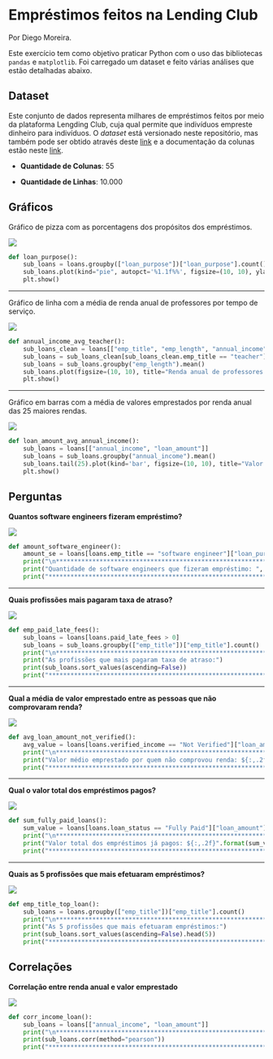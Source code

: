 # Empréstimos feitos na Lending Club

Por Diego Moreira.

Este exercício tem como objetivo praticar Python com o uso das bibliotecas `pandas` e `matplotlib`.  Foi carregado um dataset e feito várias análises que estão detalhadas abaixo. 

## Dataset

Este conjunto de dados representa milhares de empréstimos feitos por meio da plataforma Lengding Club, cuja qual permite que indivíduos empreste dinheiro para indivíduos. O *dataset* está versionado neste repositório, mas também pode ser obtido através deste [link](https://vincentarelbundock.github.io/Rdatasets/csv/openintro/loans_full_schema.csv) e a documentação da colunas estão neste [link](https://vincentarelbundock.github.io/Rdatasets/doc/openintro/loans_full_schema.html).

- **Quantidade de Colunas**: 55

- **Quantidade de Linhas**: 10.000

## Gráficos

Gráfico de pizza com as porcentagens dos propósitos dos empréstimos.

![](https://lh3.googleusercontent.com/drive-viewer/AJc5JmRqPbcdHhnYZDG0TO0SqYN2E75P_XsU3IZw2R_lOOdGx70tRx4DIzv4MCK9BDWthB2YyjPvXvs=w1920-h924)

```python
def loan_purpose():
    sub_loans = loans.groupby(["loan_purpose"])["loan_purpose"].count()
    sub_loans.plot(kind="pie", autopct='%1.1f%%', figsize=(10, 10), ylabel='', title="Percentual dos motivos para empréstimo")
    plt.show()
```

---

Gráfico de linha com a média de renda anual de professores por tempo de serviço.

![](https://lh3.googleusercontent.com/drive-viewer/AJc5JmSLfax8_2HQxzH0e5PT7iXIMtfNZKTI2W4MgCvUzrxQj72JtAZTdNUySi_pu7ea8EG2KoICMRM=w1920-h924)

```python
def annual_income_avg_teacher():
    sub_loans_clean = loans[["emp_title", "emp_length", "annual_income"]].dropna()
    sub_loans = sub_loans_clean[sub_loans_clean.emp_title == "teacher"][["emp_length", "annual_income"]]
    sub_loans = sub_loans.groupby("emp_length").mean()
    sub_loans.plot(figsize=(10, 10), title="Renda anual de professores por tempo de serviço")
    plt.show()
```

---

Gráfico em barras com a média de valores emprestados por renda anual das 25 maiores rendas.

![](https://lh3.googleusercontent.com/drive-viewer/AJc5JmQcXYDnL3KHIepjQuzvXtkBF-OEgoOEMBU1fcaGYLIUGo9RX5Becd0D3mnMUjSl2PCkTa2Huk4=w1920-h924)

```python
def loan_amount_avg_annual_income():
    sub_loans = loans[["annual_income", "loan_amount"]]
    sub_loans = sub_loans.groupby("annual_income").mean()
    sub_loans.tail(25).plot(kind='bar', figsize=(10, 10), title="Valor médio emprestado por renda anual")
    plt.show()
```

## Perguntas

**Quantos software engineers fizeram empréstimo?**

![](https://lh3.googleusercontent.com/drive-viewer/AJc5JmR21Nz3rQjBYT7u6K2WCJeR7i2UfX_ikMJIu7LBzIKmonu351OamTfPXZU7ZnKQeyMoM7ddPY4=w1920-h924)

```python
def amount_software_engineer():
    amount_se = loans[loans.emp_title == "software engineer"]["loan_purpose"].count()
    print("\n*************************************************************")
    print("Quantidade de software engineers que fizeram empréstimo: ", amount_se)
    print("*************************************************************")
```

---

**Quais profissões mais pagaram taxa de atraso?**

![](https://lh3.googleusercontent.com/drive-viewer/AJc5JmRnljPyJSvqjVZIx3vgS49zLxn5mPIL0CoQPoDkPWlNue7z4Fh7XnxJHteFkX_qSr9gsQ4rlEs=w1920-h924)

```python
def emp_paid_late_fees():
    sub_loans = loans[loans.paid_late_fees > 0]
    sub_loans = sub_loans.groupby(["emp_title"])["emp_title"].count()
    print("\n*************************************************************")
    print("As profissões que mais pagaram taxa de atraso:")
    print(sub_loans.sort_values(ascending=False))
    print("*************************************************************")
```

---

**Qual a média de valor emprestado entre as pessoas que não comprovaram renda?**

![](https://lh3.googleusercontent.com/drive-viewer/AJc5JmRd1X1-X7GFsMFtbJnKnxNKCRnDPzeXbv9zqjrqDjbwW9rC837aqpxL34ZXGhE_nUlobrgUOkY=w1920-h924)

```python
def avg_loan_amount_not_verified():
    avg_value = loans[loans.verified_income == "Not Verified"]["loan_amount"].mean()
    print("\n*************************************************************")
    print("Valor médio emprestado por quem não comprovou renda: ${:,.2f}".format(avg_value))
    print("*************************************************************")
```

---

**Qual o valor total dos empréstimos pagos?**

![](https://lh3.googleusercontent.com/drive-viewer/AJc5JmRx6U_bO6wV0Yw2W6P3JUctUQ-NwnC-gPd7rfWjf6P9pDArg6Pz8k-W1Rc_vZ-GGE-nAL4GonY=w1920-h924)

```python
def sum_fully_paid_loans():
    sum_value = loans[loans.loan_status == "Fully Paid"]["loan_amount"].sum()
    print("\n*************************************************************")
    print("Valor total dos empréstimos já pagos: ${:,.2f}".format(sum_value))
    print("*************************************************************")
```

----

**Quais as 5 profissões que mais efetuaram empréstimos?**

![](https://lh3.googleusercontent.com/drive-viewer/AJc5JmR0B-eVbhuCh6ZhmihXhMdfilStt5sDbCEQgDDfO91_veSa3OA7N1kIZ3HNMfXCBpF_scJWqUY=w1920-h924)

```python
def emp_title_top_loan():
    sub_loans = loans.groupby(["emp_title"])["emp_title"].count()
    print("\n*************************************************************")
    print("As 5 profissões que mais efetuaram empréstimos:")
    print(sub_loans.sort_values(ascending=False).head(5))
    print("*************************************************************")
```

## Correlações

**Correlação entre renda anual e valor emprestado**

![](https://lh3.googleusercontent.com/drive-viewer/AJc5JmRd1X1-X7GFsMFtbJnKnxNKCRnDPzeXbv9zqjrqDjbwW9rC837aqpxL34ZXGhE_nUlobrgUOkY=w1920-h924)

```python
def corr_income_loan():
    sub_loans = loans[["annual_income", "loan_amount"]]
    print("\n*************************************************************")
    print(sub_loans.corr(method="pearson"))
    print("*************************************************************")
```
